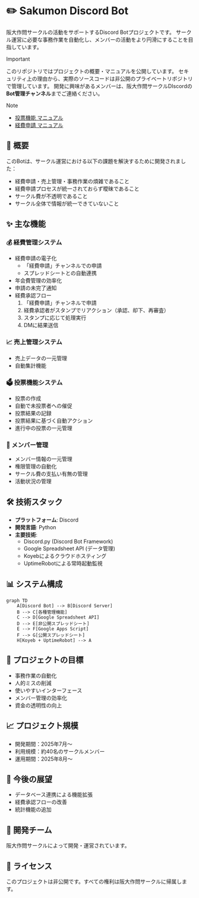 # ✏️ Sakumon Discord Bot

阪大作問サークルの活動をサポートするDiscord Botプロジェクトです。
サークル運営に必要な事務作業を自動化し、メンバーの活動をより円滑にすることを目指しています。

> [!IMPORTANT]
> このリポジトリではプロジェクトの概要・マニュアルを公開しています。
> セキュリティ上の理由から、実際のソースコードは非公開のプライベートリポジトリで管理しています。
> 開発に興味があるメンバーは、阪大作問サークルDIscordの**Bot管理チャンネル**までご連絡ください。

> [!NOTE]
> - [投票機能 マニュアル](./投票機能%20マニュアル.pdf)
> - [経費申請 マニュアル](./経費申請%20マニュアル.pdf)

## 🌟 概要

このBotは、サークル運営における以下の課題を解決するために開発されました：
- 経費申請・売上管理・事務作業の煩雑であること
- 経費申請プロセスが統一されておらず曖昧であること
- サークル費が不透明であること
- サークル全体で情報が統一できていないこと

## ✨ 主な機能

### 💰 経費管理システム
- 経費申請の電子化
  - 「経費申請」チャンネルでの申請
  - スプレッドシートとの自動連携
- 年会費管理の効率化
- 申請の未完了通知
- 経費承認フロー
  1. 「経費申請」チャンネルで申請
  2. 経費承認者がスタンプでリアクション（承認、却下、再審査）
  3. スタンプに応じて処理実行
  4. DMに結果送信

### 📈 売上管理システム
- 売上データの一元管理
- 自動集計機能

### 🗳️ 投票機能システム
- 投票の作成
- 自動で未投票者への催促
- 投票結果の記録
- 投票結果に基づく自動アクション
- 進行中の投票の一元管理

### 👥 メンバー管理
- メンバー情報の一元管理
- 権限管理の自動化
- サークル費の支払い有無の管理
- 活動状況の管理

## 🛠 技術スタック

- **プラットフォーム**: Discord
- **開発言語**: Python 
- **主要技術**:
  - Discord.py (Discord Bot Framework)
  - Google Spreadsheet API (データ管理)
  - Koyebによるクラウドホスティング
  - UptimeRobotによる常時起動監視

## 📊 システム構成

```mermaid
graph TD
    A[Discord Bot] --> B[Discord Server]
    B --> C[各種管理機能]
    C --> D[Google Spreadsheet API]
    D --> E[非公開スプレッドシート]
    E --> F[Google Apps Script]
    F --> G[公開スプレッドシート]
    H[Koyeb + UptimeRobot] --> A
```

## 🎯 プロジェクトの目標
- 事務作業の自動化
- 人的ミスの削減
- 使いやすいインターフェース
- メンバー管理の効率化
- 資金の透明性の向上

## 📈 プロジェクト規模
- 開発期間：2025年7月〜
- 利用規模：約40名のサークルメンバー
- 運用期間：2025年8月〜

## 🔄 今後の展望
- データベース連携による機能拡張
- 経費承認フローの改善
- 統計機能の追加

## 👥 開発チーム

阪大作問サークルによって開発・運営されています。

## 📝 ライセンス

このプロジェクトは非公開です。すべての権利は阪大作問サークルに帰属します。